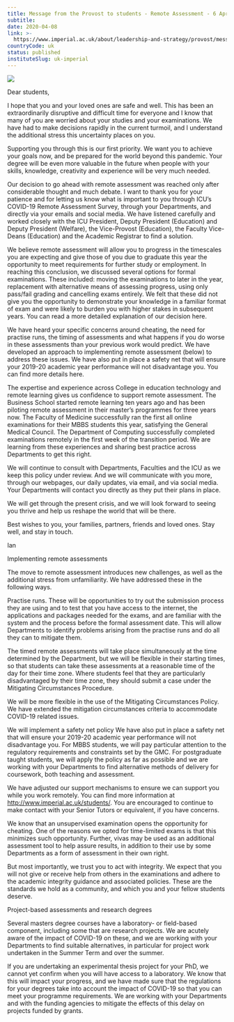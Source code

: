 ```yaml
---
title: Message from the Provost to students - Remote Assessment - 6 April 2020
subtitle: 
date: 2020-04-08
link: >-
  https://www.imperial.ac.uk/about/leadership-and-strategy/provost/messages-to-the-community/message-from-the-provost-to-students---remote-assessment---6-april-2020/
countryCode: uk
status: published
instituteSlug: uk-imperial
---
```

![](http://www.imperial.ac.uk/T4Assets/favicon-196x196.png)

Dear students,

I hope that you and your loved ones are safe and well. This has been an extraordinarily disruptive and difficult time for everyone and I know that many of you are worried about your studies and your examinations. We have had to make decisions rapidly in the current turmoil, and I understand the additional stress this uncertainty places on you.

Supporting you through this is our first priority. We want you to achieve your goals now, and be prepared for the world beyond this pandemic. Your degree will be even more valuable in the future when people with your skills, knowledge, creativity and experience will be very much needed.

Our decision to go ahead with remote assessment was reached only after considerable thought and much debate. I want to thank you for your patience and for letting us know what is important to you through ICU’s COVID-19 Remote Assessment Survey, through your Departments, and directly via your emails and social media. We have listened carefully and worked closely with the ICU President, Deputy President (Education) and Deputy President (Welfare), the Vice-Provost (Education), the Faculty Vice-Deans (Education) and the Academic Registrar to find a solution.

We believe remote assessment will allow you to progress in the timescales you are expecting and give those of you due to graduate this year the opportunity to meet requirements for further study or employment. In reaching this conclusion, we discussed several options for formal examinations. These included: moving the examinations to later in the year, replacement with alternative means of assessing progress, using only pass/fail grading and cancelling exams entirely. We felt that these did not give you the opportunity to demonstrate your knowledge in a familiar format of exam and were likely to burden you with higher stakes in subsequent years. You can read a more detailed explanation of our decision here.

We have heard your specific concerns around cheating, the need for practise runs, the timing of assessments and what happens if you do worse in these assessments than your previous work would predict. We have developed an approach to implementing remote assessment (below) to address these issues. We have also put in place a safety net that will ensure your 2019-20 academic year performance will not disadvantage you. You can find more details here.

The expertise and experience across College in education technology and remote learning gives us confidence to support remote assessment. The Business School started remote learning ten years ago and has been piloting remote assessment in their master’s programmes for three years now. The Faculty of Medicine successfully ran the first all online examinations for their MBBS students this year, satisfying the General Medical Council. The Department of Computing successfully completed examinations remotely in the first week of the transition period. We are learning from these experiences and sharing best practice across Departments to get this right.

We will continue to consult with Departments, Faculties and the ICU as we keep this policy under review. And we will communicate with you more, through our webpages, our daily updates, via email, and via social media. Your Departments will contact you directly as they put their plans in place.

We will get through the present crisis, and we will look forward to seeing you thrive and help us reshape the world that will be there.

Best wishes to you, your families, partners, friends and loved ones. Stay well, and stay in touch.

Ian

Implementing remote assessments

The move to remote assessment introduces new challenges, as well as the additional stress from unfamiliarity. We have addressed these in the following ways.

Practise runs. These will be opportunities to try out the submission process they are using and to test that you have access to the internet, the applications and packages needed for the exams, and are familiar with the system and the process before the formal assessment date. This will allow Departments to identify problems arising from the practise runs and do all they can to mitigate them.

The timed remote assessments will take place simultaneously at the time determined by the Department, but we will be flexible in their starting times, so that students can take these assessments at a reasonable time of the day for their time zone. Where students feel that they are particularly disadvantaged by their time zone, they should submit a case under the Mitigating Circumstances Procedure.

We will be more flexible in the use of the Mitigating Circumstances Policy. We have extended the mitigation circumstances criteria to accommodate COVID-19 related issues.

We will implement a safety net policy We have also put in place a safety net that will ensure your 2019-20 academic year performance will not disadvantage you. For MBBS students, we will pay particular attention to the regulatory requirements and constraints set by the GMC. For postgraduate taught students, we will apply the policy as far as possible and we are working with your Departments to find alternative methods of delivery for coursework, both teaching and assessment.

We have adjusted our support mechanisms to ensure we can support you while you work remotely. You can find more information at http://www.imperial.ac.uk/students/. You are encouraged to continue to make contact with your Senior Tutors or equivalent, if you have concerns.

We know that an unsupervised examination opens the opportunity for cheating. One of the reasons we opted for time-limited exams is that this minimizes such opportunity. Further, vivas may be used as an additional assessment tool to help assure results, in addition to their use by some Departments as a form of assessment in their own right.

But most importantly, we trust you to act with integrity. We expect that you will not give or receive help from others in the examinations and adhere to the academic integrity guidance and associated policies. These are the standards we hold as a community, and which you and your fellow students deserve.

Project-based assessments and research degrees

Several masters degree courses have a laboratory- or field-based component, including some that are research projects. We are acutely aware of the impact of COVID-19 on these, and we are working with your Departments to find suitable alternatives, in particular for project work undertaken in the Summer Term and over the summer.

If you are undertaking an experimental thesis project for your PhD, we cannot yet confirm when you will have access to a laboratory. We know that this will impact your progress, and we have made sure that the regulations for your degrees take into account the impact of COVID-19 so that you can meet your programme requirements. We are working with your Departments and with the funding agencies to mitigate the effects of this delay on projects funded by grants.